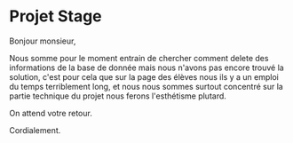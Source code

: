 # Projet Stage

Bonjour monsieur, 

Nous somme pour le moment entrain de chercher comment delete des informations de la base de donnée mais nous n'avons pas encore trouvé la solution, c'est pour cela que sur la page des élèves nous ils y a un emploi du temps terriblement long, et nous nous sommes surtout concentré sur la partie technique du projet nous ferons l'esthétisme plutard.


On attend votre retour.

Cordialement.